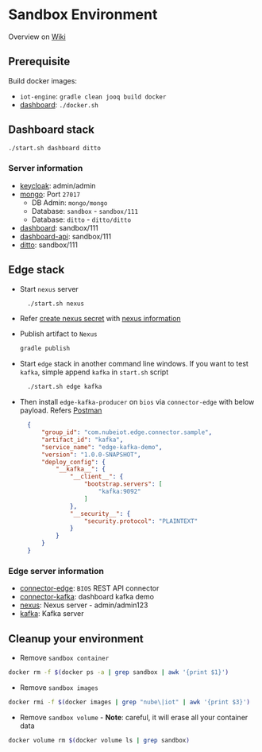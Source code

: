 # Sandbox Environment

Overview on [Wiki](https://github.com/NubeIO/iot-engine/wiki/Dev-%7C-Docker)

## Prerequisite

Build docker images:

- `iot-engine`: `gradle clean jooq build docker`
- [dashboard](https://github.com/NubeIO/dashboard/tree/feature/dockerize-frontend#build-docker): `./docker.sh`

## Dashboard stack

```bash
./start.sh dashboard ditto
```

### Server information

- [keycloak](http://localhost:9000): admin/admin
- [mongo](localhost:27017): Port `27017`
  - DB Admin: `mongo/mongo`
  - Database: `sandbox` - `sandbox/111`
  - Database: `ditto` - `ditto/ditto`
- [dashboard](http://localhost:81): sandbox/111
- [dashboard-api](http://localhost:8080): sandbox/111
- [ditto](http://localhost:7000): sandbox/111

## Edge stack

- Start `nexus` server

  ```bash
    ./start.sh nexus
  ```

- Refer [create nexus secret](../HOWTO.md#Prerequisites) with [nexus information](#edge-server-information)
- Publish artifact to `Nexus`

  ```bash
  gradle publish
  ```

- Start `edge` stack in another command line windows. If you want to test `kafka`, simple append `kafka` in `start.sh` script

  ```bash
    ./start.sh edge kafka
  ```

- Then install `edge-kafka-producer` on `bios` via `connector-edge` with below payload. Refers [Postman](https://documenter.getpostman.com/view/670606/RWguwGk8#51b425c4-59be-4c13-b33c-e2db84830494)

  ```json
    {
        "group_id": "com.nubeiot.edge.connector.sample",
        "artifact_id": "kafka",
        "service_name": "edge-kafka-demo",
        "version": "1.0.0-SNAPSHOT",
        "deploy_config": {
            "__kafka__": {
                "__client__": {
                    "bootstrap.servers": [
                        "kafka:9092"
                    ]
                },
                "__security__": {
                    "security.protocol": "PLAINTEXT"
                }
            }
        }
    }
  ```

### Edge server information

- [connector-edge](http://localhost:8180): `BIOS` REST API connector
- [connector-kafka](http://localhost:8280/sample/index.html): dashboard kafka demo
- [nexus](http://localhost:8081): Nexus server - admin/admin123
- [kafka](http://localhost:9092): Kafka server

## Cleanup your environment

- Remove `sandbox container`

```bash
docker rm -f $(docker ps -a | grep sandbox | awk '{print $1}')
```

- Remove `sandbox images`

```bash
docker rmi -f $(docker images | grep "nube\|iot" | awk '{print $3}')
```

- Remove `sandbox volume` - **Note**: careful, it will erase all your container data

```bash
docker volume rm $(docker volume ls | grep sandbox)
```
